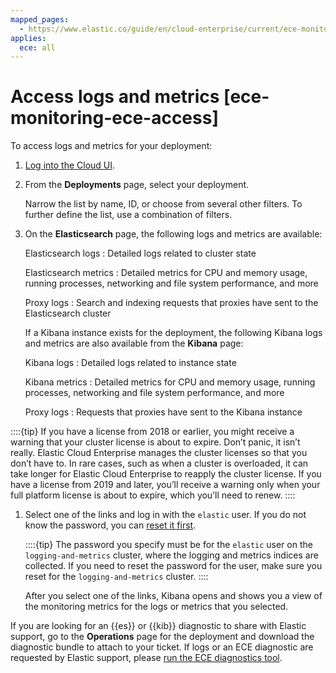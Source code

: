 ```yaml
---
mapped_pages:
  - https://www.elastic.co/guide/en/cloud-enterprise/current/ece-monitoring-ece-access.html
applies:
  ece: all
---
```


# Access logs and metrics [ece-monitoring-ece-access]

To access logs and metrics for your deployment:

1. [Log into the Cloud UI](../../deploy/cloud-enterprise/log-into-cloud-ui.md).
2. From the **Deployments** page, select your deployment.

    Narrow the list by name, ID, or choose from several other filters. To further define the list, use a combination of filters.

3. On the **Elasticsearch** page, the following logs and metrics are available:

    Elasticsearch logs
    :   Detailed logs related to cluster state

    Elasticsearch metrics
    :   Detailed metrics for CPU and memory usage, running processes, networking and file system performance, and more

    Proxy logs
    :   Search and indexing requests that proxies have sent to the Elasticsearch cluster

    If a Kibana instance exists for the deployment, the following Kibana logs and metrics are also available from the **Kibana** page:

    Kibana logs
    :   Detailed logs related to instance state

    Kibana metrics
    :   Detailed metrics for CPU and memory usage, running processes, networking and file system performance, and more

    Proxy logs
    :   Requests that proxies have sent to the Kibana instance


::::{tip} 
If you have a license from 2018 or earlier, you might receive a warning that your cluster license is about to expire. Don’t panic, it isn’t really. Elastic Cloud Enterprise manages the cluster licenses so that you don’t have to. In rare cases, such as when a cluster is overloaded, it can take longer for Elastic Cloud Enterprise to reapply the cluster license. If you have a license from 2019 and later, you’ll receive a warning only when your full platform license is about to expire, which you’ll need to renew.
::::


1. Select one of the links and log in with the `elastic` user. If you do not know the password, you can [reset it first](../../users-roles/cluster-or-deployment-auth/built-in-users.md).

    ::::{tip} 
    The password you specify must be for the `elastic` user on the `logging-and-metrics` cluster, where the logging and metrics indices are collected. If you need to reset the password for the user, make sure you reset for the `logging-and-metrics` cluster.
    ::::


    After you select one of the links, Kibana opens and shows you a view of the monitoring metrics for the logs or metrics that you selected.


If you are looking for an {{es}} or {{kib}} diagnostic to share with Elastic support, go to the **Operations** page for the deployment and download the diagnostic bundle to attach to your ticket. If logs or an ECE diagnostic are requested by Elastic support, please [run the ECE diagnostics tool](../../../troubleshoot/deployments/cloud-enterprise/run-ece-diagnostics-tool.md).

